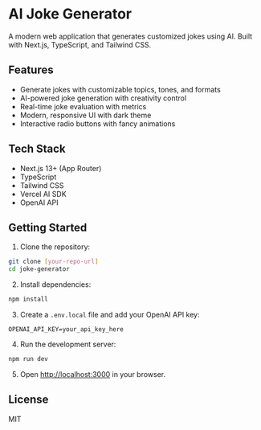 # AI Joke Generator

A modern web application that generates customized jokes using AI. Built with Next.js, TypeScript, and Tailwind CSS.

## Features

- Generate jokes with customizable topics, tones, and formats
- AI-powered joke generation with creativity control
- Real-time joke evaluation with metrics
- Modern, responsive UI with dark theme
- Interactive radio buttons with fancy animations

## Tech Stack

- Next.js 13+ (App Router)
- TypeScript
- Tailwind CSS
- Vercel AI SDK
- OpenAI API

## Getting Started

1. Clone the repository:
```bash
git clone [your-repo-url]
cd joke-generator
```

2. Install dependencies:
```bash
npm install
```

3. Create a `.env.local` file and add your OpenAI API key:
```
OPENAI_API_KEY=your_api_key_here
```

4. Run the development server:
```bash
npm run dev
```

5. Open [http://localhost:3000](http://localhost:3000) in your browser.

## License

MIT
